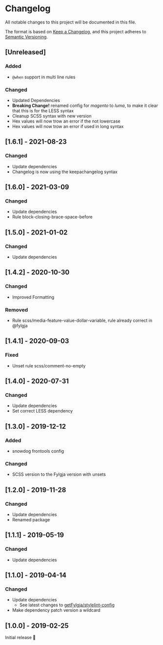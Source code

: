 # Changelog
All notable changes to this project will be documented in this file.

The format is based on [Keep a Changelog](https://keepachangelog.com/en/1.0.0/),
and this project adheres to [Semantic Versioning](https://semver.org/spec/v2.0.0.html).

## [Unreleased]
### Added
- `@when` support in multi line rules

### Changed
- Updated Dependencies
- **Breaking Change!** renamed config for _magento_ to _luma_,
  to make it clear that this is for the LESS syntax
- Cleanup SCSS syntax with new version
- Hex values will now trow an error if the not lowercase
- Hex values will now trow an error if used in long syntax

## [1.6.1] - 2021-08-23
### Changed
- Update dependencies
- Changelog is now using the keepachangelog syntax

## [1.6.0] - 2021-03-09
### Changed
- Update dependencies
- Rule block-closing-brace-space-before

## [1.5.0] - 2021-01-02
### Changed
- Update dependencies

## [1.4.2] - 2020-10-30
### Changed
- Improved Formatting

### Removed
- Rule scss/media-feature-value-dollar-variable, rule already correct in @fylgja

## [1.4.1] - 2020-09-03
### Fixed
- Unset rule scss/comment-no-empty

## [1.4.0] - 2020-07-31
### Changed
- Update dependencies
- Set correct LESS dependency

## [1.3.0] - 2019-12-12
### Added
- snowdog frontools config

### Changed
- SCSS version to the Fylgja version with unsets

## [1.2.0] - 2019-11-28
### Changed
- Update dependencies
- Renamed package

## [1.1.1] - 2019-05-19
### Changed
- Update dependencies

## [1.1.0] - 2019-04-14
### Changed
- Update dependencies
  - See latest changes to [getFylgja/stylelint-config](https://github.com/fylgja/stylelint-config/releases/)
- Make dependency patch version a wildcard

## [1.0.0] - 2019-02-25
Initial release 🎉

